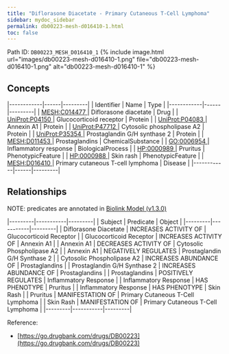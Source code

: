 ```yaml
---
title: "Diflorasone Diacetate - Primary Cutaneous T-Cell Lymphoma"
sidebar: mydoc_sidebar
permalink: db00223-mesh-d016410-1.html
toc: false 
---
```



Path ID: `DB00223_MESH_D016410_1`
{% include image.html url="images/db00223-mesh-d016410-1.png" file="db00223-mesh-d016410-1.png" alt="db00223-mesh-d016410-1" %}

## Concepts

|------------|------|---------|
| Identifier | Name | Type    |
|------------|------|---------|
| <a href="https://identifiers.org/MESH:C014477">MESH:C014477 </a> | Diflorasone diacetate | Drug |
| <a href="https://identifiers.org/UniProt:P04150">UniProt:P04150 </a> | Glucocorticoid receptor | Protein |
| <a href="https://identifiers.org/UniProt:P04083">UniProt:P04083 </a> | Annexin A1 | Protein |
| <a href="https://identifiers.org/UniProt:P47712">UniProt:P47712 </a> | Cytosolic phospholipase A2 | Protein |
| <a href="https://identifiers.org/UniProt:P35354">UniProt:P35354 </a> | Prostaglandin G/H synthase 2 | Protein |
| <a href="https://identifiers.org/MESH:D011453">MESH:D011453 </a> | Prostaglandins | ChemicalSubstance |
| <a href="https://identifiers.org/GO:0006954">GO:0006954 </a> | Inflammatory response | BiologicalProcess |
| <a href="https://identifiers.org/HP:0000989">HP:0000989 </a> | Pruritus | PhenotypicFeature |
| <a href="https://identifiers.org/HP:0000988">HP:0000988 </a> | Skin rash | PhenotypicFeature |
| <a href="https://identifiers.org/MESH:D016410">MESH:D016410 </a> | Primary cutaneous T-cell lymphoma | Disease |
|------------|------|---------|

## Relationships


NOTE: predicates are annotated in <a href="https://github.com/biolink/biolink-model/releases/tag/v1.3.0">Biolink Model (v1.3.0)</a>

|---------|-----------|---------|
| Subject | Predicate | Object  |
|---------|-----------|---------|
| Diflorasone Diacetate | INCREASES ACTIVITY OF | Glucocorticoid Receptor |
| Glucocorticoid Receptor | INCREASES ACTIVITY OF | Annexin A1 |
| Annexin A1 | DECREASES ACTIVITY OF | Cytosolic Phospholipase A2 |
| Annexin A1 | NEGATIVELY REGULATES | Prostaglandin G/H Synthase 2 |
| Cytosolic Phospholipase A2 | INCREASES ABUNDANCE OF | Prostaglandins |
| Prostaglandin G/H Synthase 2 | INCREASES ABUNDANCE OF | Prostaglandins |
| Prostaglandins | POSITIVELY REGULATES | Inflammatory Response |
| Inflammatory Response | HAS PHENOTYPE | Pruritus |
| Inflammatory Response | HAS PHENOTYPE | Skin Rash |
| Pruritus | MANIFESTATION OF | Primary Cutaneous T-Cell Lymphoma |
| Skin Rash | MANIFESTATION OF | Primary Cutaneous T-Cell Lymphoma |
|---------|-----------|---------|

Reference: 
  - [https://go.drugbank.com/drugs/DB00223](https://go.drugbank.com/drugs/DB00223)
